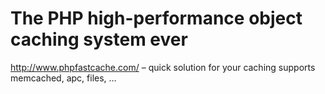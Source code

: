 <!--
title : The PHP high-performance object caching system ever
author : Roman Ožana <ozana@omdesign.cz>
date : 1.6.2013 18:41:35
-->

# The PHP high-performance object caching system ever

http://www.phpfastcache.com/ &#8211; quick solution for your caching supports memcached, apc, files, &#8230;